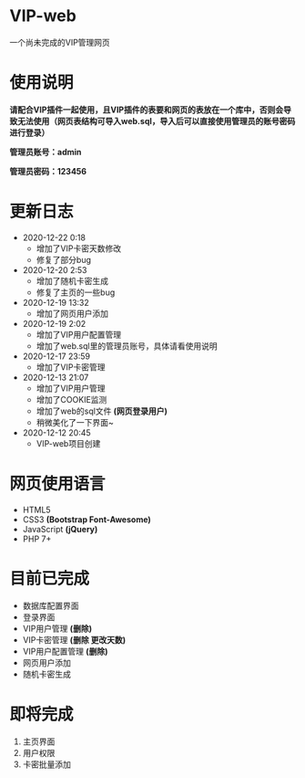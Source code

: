 # VIP-web
一个尚未完成的VIP管理网页
# 使用说明
**请配合VIP插件一起使用，且VIP插件的表要和网页的表放在一个库中，否则会导致无法使用（网页表结构可导入web.sql，导入后可以直接使用管理员的账号密码进行登录）**

**管理员账号：admin**

**管理员密码：123456**
# 更新日志
* 2020-12-22 0:18
   * 增加了VIP卡密天数修改
   * 修复了部分bug
* 2020-12-20 2:53
   * 增加了随机卡密生成
   * 修复了主页的一些bug
* 2020-12-19 13:32
   * 增加了网页用户添加
* 2020-12-19 2:02
   * 增加了VIP用户配置管理
   * 增加了web.sql里的管理员账号，具体请看使用说明
* 2020-12-17 23:59
   * 增加了VIP卡密管理
* 2020-12-13 21:07
   * 增加了VIP用户管理
   * 增加了COOKIE监测
   * 增加了web的sql文件 **(网页登录用户)**
   * 稍微美化了一下界面~
* 2020-12-12 20:45
    * VIP-web项目创建
# 网页使用语言
* HTML5
* CSS3 **(Bootstrap Font-Awesome)**
* JavaScript **(jQuery)**
* PHP 7+
# 目前已完成
* 数据库配置界面
* 登录界面
* VIP用户管理 **(删除)**
* VIP卡密管理 **(删除 更改天数)**
* VIP用户配置管理 **(删除)**
* 网页用户添加
* 随机卡密生成
# 即将完成
1. 主页界面
2. 用户权限
3. 卡密批量添加
